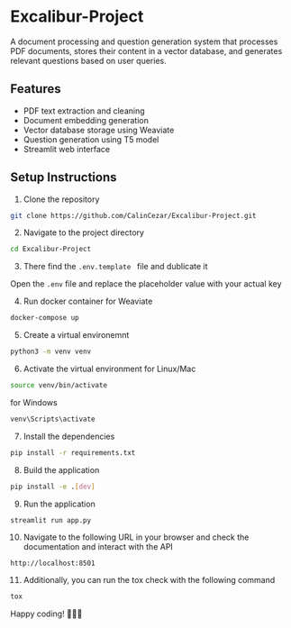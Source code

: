 # Excalibur-Project

A document processing and question generation system that processes PDF documents, stores their content in a vector database, and generates relevant questions based on user queries.

## Features

- PDF text extraction and cleaning
- Document embedding generation
- Vector database storage using Weaviate
- Question generation using T5 model
- Streamlit web interface

## Setup Instructions

1. Clone the repository

```bash
git clone https://github.com/CalinCezar/Excalibur-Project.git
```

2. Navigate to the project directory

```bash
cd Excalibur-Project
```

3. There find the `.env.template ` file and dublicate it

Open the `.env` file and replace the placeholder value with your actual key

4. Run docker container for Weaviate

```bash
docker-compose up
```

5. Create a virtual environemnt

```bash
python3 -m venv venv
```

6. Activate the virtual environment
for Linux/Mac
```bash
source venv/bin/activate

```
for Windows
```bash
venv\Scripts\activate

```
7. Install the dependencies

```bash
pip install -r requirements.txt
```

8. Build the application

```bash
pip install -e .[dev]
```

9. Run the application

```bash
streamlit run app.py
```

10. Navigate to the following URL in your browser and check the documentation and interact with the API

```
http://localhost:8501
```

11. Additionally, you can run the tox check with the following command

```bash
tox
```

Happy coding! 🎄✨🎁
